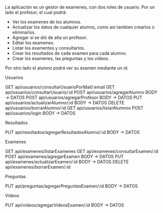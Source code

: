 La aplicación es un gestor de examenes, con dos roles de usuario. Por un lado el profesor, el cual podrá:
* Ver los examenes de los alumnos. 
* Actualizar los datos de cualquier alumno, como asi tambien crearlos o eliminarlos.
* Agregar si se dió de alta un profesor.
* Editar los examenes.
* Listar los examentes y consultarlos.
* Crear los resultados de cada examen para cada alumno.
* Crear los examenes, las preguntas y los videos.

Por otro lado el alumno podrá ver su examen mediante un id.

Usuarios

GET api/usuarios/consultarUsuarioPorMail/:email
GET api/usuarios/consultarUsuario/:id
POST api/usuarios/agregarAlumno BODY -> DATOS
POST api/usuarios/agregarProfesor BODY -> DATOS
PUT api/usuarios/actualizarAlumno/:id BODY -> DATOS
DELETE api/usuarios/borrarAlumno/:id
GET api/usuarios/listarAlumnos
POST api/usuarios/login BODY -> DATOS

Resultados

PUT api/resultados/agregarResultadosAlumno/:id BODY -> DATOS

Examenes

GET api/examenes/listarExamenes
GET api/examenes/consultarExamen/:id
POST api/examenes/agregarExamen BODY -> DATOS
PUT api/examenes/actualizarExamen/:id BODY -> DATOS 
DELETE api/examenes/borrarExamen/:id

Preguntas

PUT api/preguntas/agregarPreguntasExamen/:id BODY -> DATOS

Videos

PUT api/videos/agregarVideosExamen/:id BODY -> DATOS






